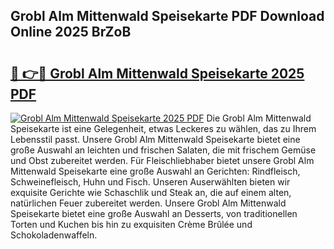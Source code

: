 ## Grobl Alm Mittenwald Speisekarte PDF Download Online 2025 BrZoB

# <h2><a href="http://gc92a9.nevu.top/?p=Grobl+Alm+Mittenwald+Speisekarte">🔗 👉🔴 Grobl Alm Mittenwald Speisekarte 2025 PDF</a></h2>

[![Grobl Alm Mittenwald Speisekarte 2025 PDF](https://i.imgur.com/dBaPXMq.png)](http://gc92a9.nevu.top/?p=Grobl+Alm+Mittenwald+Speisekarte)
Die Grobl Alm Mittenwald Speisekarte ist eine Gelegenheit, etwas Leckeres zu wählen, das zu Ihrem Lebensstil passt. Unsere Grobl Alm Mittenwald Speisekarte bietet eine große Auswahl an leichten und frischen Salaten, die mit frischem Gemüse und Obst zubereitet werden. Für Fleischliebhaber bietet unsere Grobl Alm Mittenwald Speisekarte eine große Auswahl an Gerichten: Rindfleisch, Schweinefleisch, Huhn und Fisch. Unseren Auserwählten bieten wir exquisite Gerichte wie Schaschlik und Steak an, die auf einem alten, natürlichen Feuer zubereitet werden. Unsere Grobl Alm Mittenwald Speisekarte bietet eine große Auswahl an Desserts, von traditionellen Torten und Kuchen bis hin zu exquisiten Crème Brûlée und Schokoladenwaffeln.
